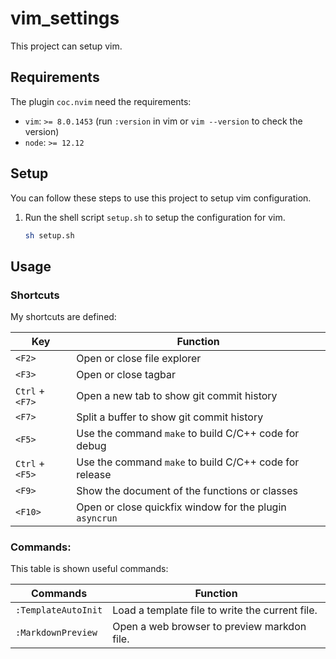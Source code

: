 # vim_settings
This project can setup vim.

## Requirements
The plugin `coc.nvim` need the requirements:
- `vim`: `>= 8.0.1453` (run `:version` in vim or `vim --version` to check the version)
- `node`: `>= 12.12`


## Setup
You can follow these steps to use this project to setup vim configuration.
1. Run the shell script `setup.sh` to setup the configuration for vim.
	```sh
	sh setup.sh
	```

## Usage
### Shortcuts
My shortcuts are defined:

Key				| Function
----------------|------------------------------------------------------------------
`<F2>`			| Open or close file explorer
`<F3>`			| Open or close tagbar
`Ctrl` + `<F7>`	| Open a new tab to show git commit history
`<F7>`			| Split a buffer to show git commit history
`<F5>`			| Use the command `make` to build C/C++ code for debug
`Ctrl` + `<F5>`	| Use the command `make` to build C/C++ code for release
`<F9>`			| Show the document of the functions or classes
`<F10>`			| Open or close quickfix window for the plugin `asyncrun`

### Commands:
This table is shown useful commands:

Commands			| Function
--------------------|----------------------------------------------------------------
`:TemplateAutoInit`	| Load a template file to write the current file.
`:MarkdownPreview`	| Open a web browser to preview markdon file.
